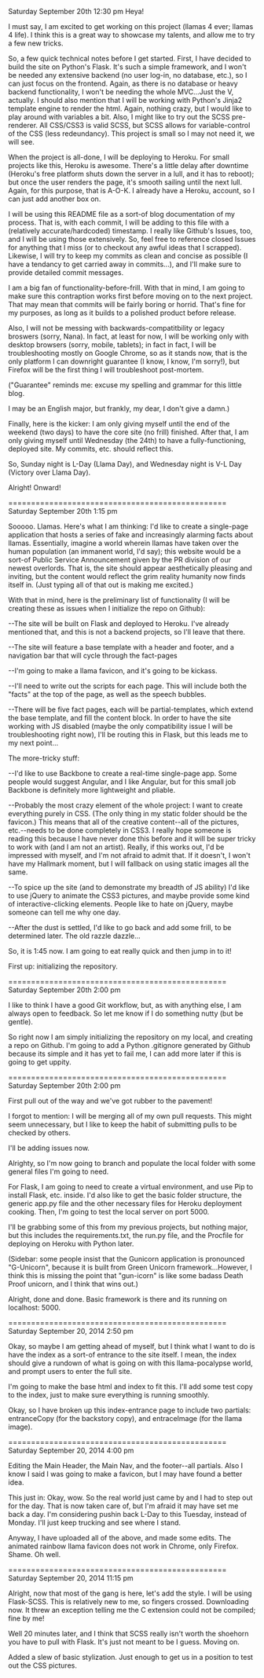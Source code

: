 Saturday September 20th 12:30 pm
Heya!

I must say, I am excited to get working on this project (llamas 4 ever; llamas 4 life). I think this is a great way to showcase my talents, and allow me to try a few new tricks.

So, a few quick technical notes before I get started. First, I have decided to build the site on Python's Flask. It's such a simple framework, and I won't be needed any extensive backend (no user log-in, no database, etc.), so I can just focus on the frontend. Again, as there is no database or heavy backend functionality, I won't be needing the whole MVC...Just the V, actually. I should also mention that I will be working with Python's Jinja2 template engine to render the html. Again, nothing crazy, but I would like to play around with variables a bit. Also, I might like to try out the SCSS pre-renderer. All CSS/CSS3 is valid SCSS, but SCSS allows for variable-control of the CSS (less redeundancy). This project is small so I may not need it, we will see.

When the project is all-done, I will be deploying to Heroku. For small projects like this, Heroku is awesome. There's a little delay after downtime (Heroku's free platform shuts down the server in a lull, and it has to reboot); but once the user renders the page, it's smooth sailing until the next lull. Again, for this purpose, that is A-O-K. I already have a Heroku, account, so I can just add another box on.

I will be using this README file as a sort-of blog documentation of my process. That is, with each commit, I will be adding to this file with a (relatively accurate/hardcoded) timestamp. I really like Github's Issues, too, and I will be using those extensively. So, feel free to reference closed Issues for anything that I miss (or to checkout any awful ideas that I scrapped). Likewise, I will try to keep my commits as clean and concise as possible (I have a tendancy to get carried away in commits...), and I'll make sure to provide detailed commit messages.

I am a big fan of functionality-before-frill. With that in mind, I am going to make sure this contraption works first before moving on to the next project. That may mean that commits will be fairly boring or horrid. That's fine for my purposes, as long as it builds to a polished product before release.

Also, I will not be messing with backwards-compatitbility or legacy broswers (sorry, Nana). In fact, at least for now, I will be working only with desktop browsers (sorry, mobile, tablets); in fact in fact, I will be troubleshooting mostly on Google Chrome, so as it stands now, that is the only platform I can downright guarantee (I know, I know, I'm sorry!), but Firefox will be the first thing I will troubleshoot post-mortem.

("Guarantee" reminds me: excuse my spelling and grammar for this little blog.

I may be an English major, but frankly, my dear, I don't give a damn.)

Finally, here is the kicker: I am only giving myself until the end of the weekend (two days) to have the core site (no frill) finished. After that, I am only giving myself until Wednesday (the 24th) to have a fully-functioning, deployed site. My commits, etc. should reflect this.

So, Sunday night is L-Day (Llama Day), and Wednesday night is V-L Day (Victory over Llama Day).

Alright! Onward!

================================================
Saturday September 20th 1:15 pm

Sooooo. Llamas. Here's what I am thinking: I'd like to create a single-page application that hosts a series of fake and increasingly alarming facts about llamas. Essentially, imagine a world wherein llamas have taken over the human population (an immanent world, I'd say); this website would be a sort-of Public Service Announcement given by the PR division of our newest overlords. That is, the site should appear aesthetically pleasing and inviting, but the content would reflect the grim reality humanity now finds itself in. (Just typing all of that out is making me excited.)

With that in mind, here is the preliminary list of functionality (I will be creating these as issues when I initialize the repo on Github):

--The site will be built on Flask and deployed to Heroku. I've already mentioned that, and this is not a backend projects, so I'll leave that there.

--The site will feature a base template with a header and footer, and a navigation bar that will cycle through the fact-pages

--I'm going to make a llama favicon, and it's going to be kickass.

--I'll need to write out the scripts for each page. This will include both the "facts" at the top of the page, as well as the speech bubbles.

--There will be five fact pages, each will be partial-templates, which extend the base template, and fill the content block. In order to have the site working with JS disabled (maybe the only compatibility issue I will be troubleshooting right now), I'll be routing this in Flask, but this leads me to my next point...

The more-tricky stuff:

--I'd like to use Backbone to create a real-time single-page app. Some people would suggest Angular, and I like Angular, but for this small job Backbone is definitely more lightweight and pliable.

--Probably the most crazy element of the whole project: I want to create everything purely in CSS. (The only thing in my static folder should be the favicon.) This means that all of the creative content--all of the pictures, etc.--needs to be done completely in CSS3. I really hope someone is reading this because I have never done this before and it will be super tricky to work with (and I am not an artist). Really, if this works out, I'd be impressed with myself, and I'm not afraid to admit that. If it doesn't, I won't have my Hallmark moment, but I will fallback on using static images all the same.

--To spice up the site (and to demonstrate my breadth of JS ability) I'd like to use jQuery to animate the CSS3 pictures, and maybe provide some kind of interactive-clicking elements. People like to hate on jQuery, maybe someone can tell me why one day.

--After the dust is settled, I'd like to go back and add some frill, to be determined later. The old razzle dazzle...

So, it is 1:45 now. I am going to eat really quick and then jump in to it!

First up: initializing the repository.

================================================
Saturday September 20th 2:00 pm

I like to think I have a good Git workflow, but, as with anything else, I am always open to feedback. So let me know if I do something nutty (but be gentle).

So right now I am simply initializing the repository on my local, and creating a repo on Github. I'm going to add a Python .gitignore generated by Github because its simple and it has yet to fail me, I can add more later if this is going to get uppity. 

================================================
Saturday September 20th 2:00 pm

First pull out of the way and we've got rubber to the pavement!

I forgot to mention: I will be merging all of my own pull requests. This might seem unnecessary, but I like to keep the habit of submitting pulls to be checked by others.

I'll be adding issues now.

Alrighty, so I'm now going to branch and populate the local folder with some general files I'm going to need.

For Flask, I am going to need to create a virtual environment, and use Pip to install Flask, etc. inside. I'd also like to get the basic folder structure, the generic app.py file and the other necessary files for Heroku deployment cooking. Then, I'm going to test the local server on port 5000.

I'll be grabbing some of this from my previous projects, but nothing major, but this includes the requirements.txt, the run.py file, and the Procfile for deploying on Heroku with Python later.

(Sidebar: some people insist that the Gunicorn application is pronounced "G-Unicorn", because it is built from Green Unicorn framework...However, I think this is missing the point that "gun-icorn" is like some badass Death Proof unicorn, and I think that wins out.)

Alright, done and done. Basic framework is there and its running on localhost: 5000.

================================================
Saturday September 20, 2014 2:50 pm

Okay, so maybe I am getting ahead of myself, but I think what I want to do is have the index as a sort-of entrance to the site itself. I mean, the index should give a rundown of what is going on with this llama-pocalypse world, and prompt users to enter the full site.

I'm going to make the base html and index to fit this. I'll add some test copy to the index, just to make sure everything is running smoothly.

Okay, so I have broken up this index-entrance page to include two partials: entranceCopy (for the backstory copy), and entraceImage (for the llama image).

================================================
Saturday September 20, 2014 4:00 pm

Editing the Main Header, the Main Nav, and the footer--all partials. Also I know I said I was going to make a favicon, but I may have found a better idea.

This just in: Okay, wow. So the real world just came by and I had to step out for the day. That is now taken care of, but I'm afraid it may have set me back a day. I'm considering pushin back L-Day to this Tuesday, instead of Monday. I'll just keep trucking and see where I stand.

Anyway, I have uploaded all of the above, and made some edits. The animated rainbow llama favicon does not work in Chrome, only Firefox. Shame. Oh well.

================================================
Saturday September 20, 2014 11:15 pm

Alright, now that most of the gang is here, let's add the style. I will be using Flask-SCSS. This is relatively new to me, so fingers crossed. Downloading now. It threw an exception telling me the C extension could not be compiled; fine by me!

Well 20 minutes later, and I think that SCSS really isn't worth the shoehorn you have to pull with Flask. It's just not meant to be I guess. Moving on.

Added a slew of basic stylization. Just enough to get us in a position to test out the CSS pictures.

